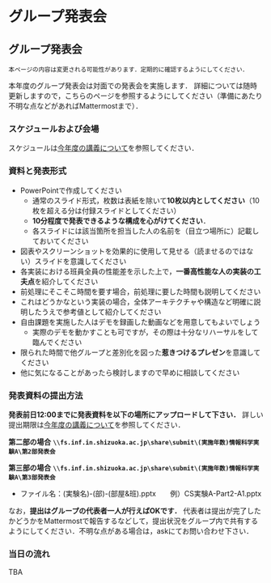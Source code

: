 # グループ発表会

## グループ発表会

```{Important}
本ページの内容は変更される可能性があります．定期的に確認するようにしてください．
```

本年度のグループ発表会は対面での発表会を実施します．
詳細については随時更新しますので，こちらのページを参照するようにしてください（準備にあたり不明な点などがあればMattermostまで）．

### スケジュールおよび会場

スケジュールは[今年度の講義について](../schedule#id3)を参照してください．

### 資料と発表形式

-   PowerPointで作成してください
    -   通常のスライド形式，枚数は表紙を除いて**10枚以内としてください**（10枚を超える分は付録スライドとしてください）
    -   **10分程度で発表できるような構成を心がけてください**．
    -   各スライドには該当箇所を担当した人の名前を（目立つ場所に）記載しておいてください
-   図表やスクリーンショットを効果的に使用して見せる（読ませるのではない）スライドを意識してください
-   各実装における班員全員の性能差を示した上で，**一番高性能な人の実装の工夫点**を紹介してください
-   前処理にそこそこ時間を要す場合，前処理に要した時間も説明してください
-   これはどうかなという実装の場合，全体アーキテクチャや構造など明確に説明したうえで参考値として紹介してください
-   自由課題を実施した人はデモを録画した動画などを用意してもよいでしょう
    -   実際のデモを動かすことも可ですが，その際は十分なリハーサルをして臨んでください
-   限られた時間で他グループと差別化を図った**惹きつけるプレゼン**を意識してください
-   他に気になることがあったら検討しますので早めに相談してください

### 発表資料の提出方法

**発表前日12:00までに発表資料を以下の場所にアップロードして下さい．** 詳しい提出期限は[今年度の講義について](../schedule#ppt)を参照してください．

**第二部の場合**
**`\\fs.inf.in.shizuoka.ac.jp\share\submit\(実施年数)情報科学実験A\第2部発表会`**

**第三部の場合**
**`\\fs.inf.in.shizuoka.ac.jp\share\submit\(実施年数)情報科学実験A\第3部発表会`**

- ファイル名：(実験名)-(部)-(部屋&班).pptx　　例）CS実験A-Part2-A1.pptx

なお，**提出はグループの代表者一人が行えばOKです．** 代表者は提出が完了したかどうかをMattermostで報告するなどして，提出状況をグループ内で共有するようにしてください．不明な点がある場合は，askにてお問い合わせ下さい．


### 当日の流れ
TBA